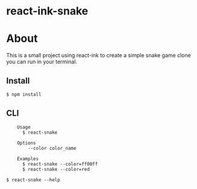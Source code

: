 # react-ink-snake

# About

This is a small project using react-ink to create a simple snake game clone you can run in your terminal.

## Install

```bash
$ npm install
```


## CLI

```
	Usage
	  $ react-snake

	Options
		--color color_name

	Examples
	  $ react-snake --color=ff00ff
	  $ react-snake --color=red

$ react-snake --help
```
